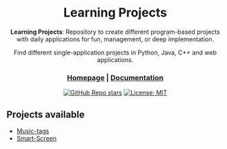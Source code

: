 <div align="center">

# **Learning Projects**

**Learning Projects**: Repository to create different program-based projects with daily applications for fun, management, or deep implementation.

Find different single-application projects in Python, Java, C++ and web applications.

<h3>

[Homepage](https://www.crewai.io/) | [Documentation](https://docs.crewai.com/)

</h3>

[![GitHub Repo stars](https://img.shields.io/github/stars/joaomdmoura/crewAI)](https://github.com/joaomdmoura/crewAI)
[![License: MIT](https://img.shields.io/badge/License-MIT-green.svg)](https://opensource.org/licenses/MIT)

</div>

## Projects available
* [Music-tags](./Python/Music-tags/READMe.md)
* [Smart-Screen](./Python/Smart-Screen/README.md)